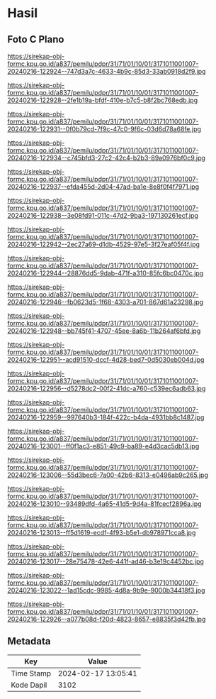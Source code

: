 # Hasil

## Foto C Plano

https://sirekap-obj-formc.kpu.go.id/a837/pemilu/pdpr/31/71/01/10/01/3171011001007-20240216-122924--747d3a7c-4633-4b9c-85d3-33ab0918d2f9.jpg

https://sirekap-obj-formc.kpu.go.id/a837/pemilu/pdpr/31/71/01/10/01/3171011001007-20240216-122928--2fe1b19a-bfdf-410e-b7c5-b8f2bc768edb.jpg

https://sirekap-obj-formc.kpu.go.id/a837/pemilu/pdpr/31/71/01/10/01/3171011001007-20240216-122931--0f0b79cd-7f9c-47c0-9f6c-03d6d78a68fe.jpg

https://sirekap-obj-formc.kpu.go.id/a837/pemilu/pdpr/31/71/01/10/01/3171011001007-20240216-122934--c745bfd3-27c2-42c4-b2b3-89a0976bf0c9.jpg

https://sirekap-obj-formc.kpu.go.id/a837/pemilu/pdpr/31/71/01/10/01/3171011001007-20240216-122937--efda455d-2d04-47ad-ba1e-8e8f0f4f7971.jpg

https://sirekap-obj-formc.kpu.go.id/a837/pemilu/pdpr/31/71/01/10/01/3171011001007-20240216-122938--3e08fd91-011c-47d2-9ba3-197130261ecf.jpg

https://sirekap-obj-formc.kpu.go.id/a837/pemilu/pdpr/31/71/01/10/01/3171011001007-20240216-122942--2ec27a69-d1db-4529-97e5-3f27eaf05f4f.jpg

https://sirekap-obj-formc.kpu.go.id/a837/pemilu/pdpr/31/71/01/10/01/3171011001007-20240216-122944--28876dd5-9dab-471f-a310-85fc6bc0470c.jpg

https://sirekap-obj-formc.kpu.go.id/a837/pemilu/pdpr/31/71/01/10/01/3171011001007-20240216-122946--fb0623d5-1f68-4303-a701-867d61a23298.jpg

https://sirekap-obj-formc.kpu.go.id/a837/pemilu/pdpr/31/71/01/10/01/3171011001007-20240216-122948--bb745f41-4707-45ee-8a6b-11b264af6bfd.jpg

https://sirekap-obj-formc.kpu.go.id/a837/pemilu/pdpr/31/71/01/10/01/3171011001007-20240216-122951--acd91510-dccf-4d28-bed7-0d5030eb004d.jpg

https://sirekap-obj-formc.kpu.go.id/a837/pemilu/pdpr/31/71/01/10/01/3171011001007-20240216-122956--d5278dc2-00f2-41dc-a760-c539ec6adb63.jpg

https://sirekap-obj-formc.kpu.go.id/a837/pemilu/pdpr/31/71/01/10/01/3171011001007-20240216-122959--997640b3-184f-422c-b4da-4931bb8c1487.jpg

https://sirekap-obj-formc.kpu.go.id/a837/pemilu/pdpr/31/71/01/10/01/3171011001007-20240216-123001--ff0f1ac3-e851-49c9-ba89-e4d3cac5db13.jpg

https://sirekap-obj-formc.kpu.go.id/a837/pemilu/pdpr/31/71/01/10/01/3171011001007-20240216-123006--55d3bec6-7a00-42b6-8313-e0496ab9c265.jpg

https://sirekap-obj-formc.kpu.go.id/a837/pemilu/pdpr/31/71/01/10/01/3171011001007-20240216-123010--93489dfd-4a65-41d5-9d4a-81fcecf2896a.jpg

https://sirekap-obj-formc.kpu.go.id/a837/pemilu/pdpr/31/71/01/10/01/3171011001007-20240216-123013--ff5d1619-ecdf-4f93-b5e1-db978971cca8.jpg

https://sirekap-obj-formc.kpu.go.id/a837/pemilu/pdpr/31/71/01/10/01/3171011001007-20240216-123017--28e75478-42e6-441f-ad46-b3e19c4452bc.jpg

https://sirekap-obj-formc.kpu.go.id/a837/pemilu/pdpr/31/71/01/10/01/3171011001007-20240216-123022--1ad15cdc-9985-4d8a-9b9e-9000b34418f3.jpg

https://sirekap-obj-formc.kpu.go.id/a837/pemilu/pdpr/31/71/01/10/01/3171011001007-20240216-122926--a077b08d-f20d-4823-8657-e8835f3d42fb.jpg


## Metadata

| Key        | Value               |
| ---------- | ------------------- |
| Time Stamp | 2024-02-17 13:05:41 |
| Kode Dapil | 3102                |



